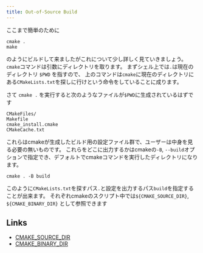 ```yaml
---
title: Out-of-Source Build
---
```


ここまで簡単のために

```
cmake .
make
```

のようにビルドして来ましたがこれについて少し詳しく見ていきましょう。
`cmake`コマンドは引数にディレクトリを取ります。
まずシェル上では`.`は現在のディレクトリ `$PWD` を指すので、
上のコマンドは`cmake`に現在のディレクトリにある`CMakeLists.txt`を探しに行けという命令をしていることに成ります。

さて `cmake .` を実行すると次のようなファイルが`$PWD`に生成されているはずです

```
CMakeFiles/
Makefile
cmake_install.cmake
CMakeCache.txt
```

これらはcmakeが生成したビルド用の設定ファイル群で、ユーザーは中身を見る必要の無いものです。
これらをどこに出力するかはcmakeの`-B`, `--build`オプションで指定でき、デフォルトでcmakeコマンドを実行したディレクトリになります。

```
cmake . -B build
```

このように`CMakeLists.txt`を探すパス`.`と設定を出力するパス`build`を指定することが出来ます。
それぞれcmakeのスクリプト中では`${CMAKE_SOURCE_DIR}`, `${CMAKE_BINARY_DIR}` として参照できます

Links
-----
- [CMAKE_SOURCE_DIR](https://cmake.org/cmake/help/latest/variable/CMAKE_SOURCE_DIR.html)
- [CMAKE_BINARY_DIR](https://cmake.org/cmake/help/latest/variable/CMAKE_BINARY_DIR.html)

